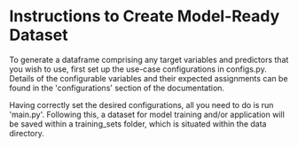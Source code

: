 # Instructions to Create Model-Ready Dataset

To generate a dataframe comprising any target variables and predictors that you wish to use, first set up the use-case configurations in configs.py. Details of the configurable variables and their expected assignments can be found in the 'configurations' section of the documentation.

Having correctly set the desired configurations, all you need to do is run 'main.py'. Following this, a dataset for model training and/or application will be saved within a training_sets folder, which is situated within the data directory.
